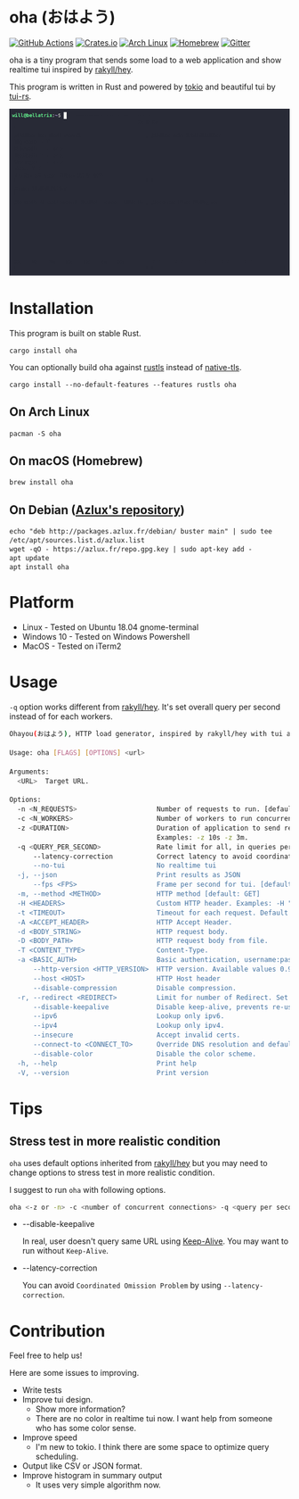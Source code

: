 # oha (おはよう)

[![GitHub Actions](https://github.com/hatoo/oha/workflows/CI/badge.svg)](https://github.com/hatoo/oha/actions?query=workflow%3ACI)
[![Crates.io](https://img.shields.io/crates/v/oha.svg)](https://crates.io/crates/oha)
[![Arch Linux](https://img.shields.io/archlinux/v/community/x86_64/oha)](https://archlinux.org/packages/community/x86_64/oha/)
[![Homebrew](https://img.shields.io/homebrew/v/oha)](https://formulae.brew.sh/formula/oha)
[![Gitter](https://img.shields.io/gitter/room/hatoo/oha)](https://gitter.im/hatoo-oha/community#)

oha is a tiny program that sends some load to a web application and show realtime tui inspired by [rakyll/hey](https://github.com/rakyll/hey).

This program is written in Rust and powered by [tokio](https://github.com/tokio-rs/tokio) and beautiful tui by [tui-rs](https://github.com/fdehau/tui-rs).

![demo](demo.gif)

# Installation

This program is built on stable Rust.

    cargo install oha

You can optionally build oha against [rustls](https://github.com/rustls/rustls) instead of [native-tls](https://github.com/sfackler/rust-native-tls).

    cargo install --no-default-features --features rustls oha

## On Arch Linux

    pacman -S oha

## On macOS (Homebrew)

    brew install oha

## On Debian ([Azlux's repository](http://packages.azlux.fr/))

    echo "deb http://packages.azlux.fr/debian/ buster main" | sudo tee /etc/apt/sources.list.d/azlux.list
    wget -qO - https://azlux.fr/repo.gpg.key | sudo apt-key add -
    apt update
    apt install oha

# Platform

- Linux - Tested on Ubuntu 18.04 gnome-terminal
- Windows 10 - Tested on Windows Powershell
- MacOS - Tested on iTerm2

# Usage

`-q` option works different from [rakyll/hey](https://github.com/rakyll/hey). It's set overall query per second instead of for each workers.

```sh
Ohayou(おはよう), HTTP load generator, inspired by rakyll/hey with tui animation.

Usage: oha [FLAGS] [OPTIONS] <url>

Arguments:
  <URL>  Target URL.

Options:
  -n <N_REQUESTS>                    Number of requests to run. [default: 200]
  -c <N_WORKERS>                     Number of workers to run concurrently. You may should increase limit to number of open files for larger `-c`. [default: 50]
  -z <DURATION>                      Duration of application to send requests. If duration is specified, n is ignored.
                                     Examples: -z 10s -z 3m.
  -q <QUERY_PER_SECOND>              Rate limit for all, in queries per second (QPS)
      --latency-correction           Correct latency to avoid coordinated omission problem. It's ignored if -q is not set.
      --no-tui                       No realtime tui
  -j, --json                         Print results as JSON
      --fps <FPS>                    Frame per second for tui. [default: 16]
  -m, --method <METHOD>              HTTP method [default: GET]
  -H <HEADERS>                       Custom HTTP header. Examples: -H "foo: bar"
  -t <TIMEOUT>                       Timeout for each request. Default to infinite.
  -A <ACCEPT_HEADER>                 HTTP Accept Header.
  -d <BODY_STRING>                   HTTP request body.
  -D <BODY_PATH>                     HTTP request body from file.
  -T <CONTENT_TYPE>                  Content-Type.
  -a <BASIC_AUTH>                    Basic authentication, username:password
      --http-version <HTTP_VERSION>  HTTP version. Available values 0.9, 1.0, 1.1, 2.
      --host <HOST>                  HTTP Host header
      --disable-compression          Disable compression.
  -r, --redirect <REDIRECT>          Limit for number of Redirect. Set 0 for no redirection. [default: 10]
      --disable-keepalive            Disable keep-alive, prevents re-use of TCP connections between different HTTP requests.
      --ipv6                         Lookup only ipv6.
      --ipv4                         Lookup only ipv4.
      --insecure                     Accept invalid certs.
      --connect-to <CONNECT_TO>      Override DNS resolution and default port numbers with strings like 'example.org:443:localhost:8443'
      --disable-color                Disable the color scheme.
  -h, --help                         Print help
  -V, --version                      Print version
```

# Tips

## Stress test in more realistic condition

`oha` uses default options inherited from [rakyll/hey](https://github.com/rakyll/hey) but you may need to change options to stress test in more realistic condition.

I suggest to run `oha` with following options.

```sh
oha <-z or -n> -c <number of concurrent connections> -q <query per seconds> --latency-correction --disable-keepalive <target-address>
```

- --disable-keepalive

    In real, user doesn't query same URL using [Keep-Alive](https://developer.mozilla.org/en-US/docs/Web/HTTP/Headers/Keep-Alive). You may want to run without `Keep-Alive`.
- --latency-correction

    You can avoid `Coordinated Omission Problem` by using `--latency-correction`.

# Contribution

Feel free to help us!

Here are some issues to improving.

- Write tests
- Improve tui design.
  - Show more information?
  - There are no color in realtime tui now. I want help from someone who has some color sense.
- Improve speed
  - I'm new to tokio. I think there are some space to optimize query scheduling.
- Output like CSV or JSON format.
- Improve histogram in summary output
  - It uses very simple algorithm now.
